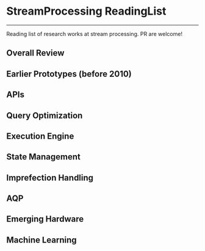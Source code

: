 # StreamProcessing ReadingList
---
Reading list of research works at stream processing. PR are welcome!

## Overall Review

## Earlier Prototypes (before 2010)

## APIs

## Query Optimization

## Execution Engine

## State Management

## Imprefection Handling

## AQP

## Emerging Hardware

## Machine Learning
